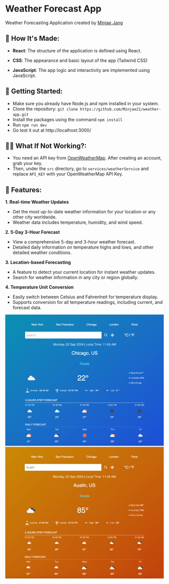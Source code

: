 # Weather Forecast App
Weather Forecasting Application created by [Minjae Jang](https://minjae21.github.io/index.html)

## :brain: How It's Made:
- **React**: The structure of the application is defined using React.

- **CSS**: The appearance and basic layout of the app (Tailwind CSS)

- **JavaScript**: The app logic and interactivity are implemented using JavaScript.

## :dizzy: Getting Started:
- Make sure you already have Node.js and npm installed in your system.
- Clone the repository: ``` git clone https://github.com/Minjae21/weather-app.git ```
- Install the packages using the command ``` npm install ```
- Run ``` npm run dev ```
- Go test it out at http://localhost:3000/

## :ng_man: What If Not Working?:
- You need an API key from [OpenWeatherMap](https://openweathermap.org/). After creating an account, grab your key.
- Then, under the ```src``` directory, go to ```services/weatherService``` and replace ```API_KEY``` with your OpenWeatherMap API Key.

## :eyes: Features:
**1. Real-time Weather Updates**
  - Get the most up-to-date weather information for your location or any other city worldwide.
  - Weather data includes temperature, humidity, and wind speed.

**2. 5-Day 3-Hour Forecast**
  - View a comprehensive 5-day and 3-hour weather forecast.
  - Detailed daily information on temperature highs and lows, and other detailed weather conditions.

**3. Location-based Forecasting**
  - A feature to detect your current location for instant weather updates.
  - Search for weather information in any city or region globally.

**4. Temperature Unit Conversion**
  - Easily switch between Celsius and Fahrenheit for temperature display.
  - Supports conversion for all temperature readings, including current, and forecast data.

<img src="src/IMG/cel.png" alt="Celsius" width="650">
<img src="src/IMG/fa.png" alt="Fahrenheit" width="650">